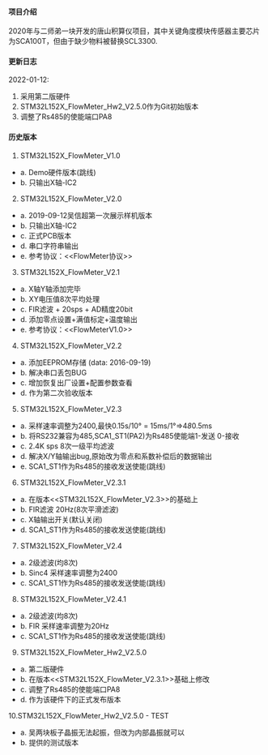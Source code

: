 #### 项目介绍
2020年与二师弟一块开发的唐山积算仪项目，其中关键角度模块传感器主要芯片为SCA100T，但由于缺少物料被替换SCL3300.

#### 更新日志
2022-01-12:
1. 采用第二版硬件
2. STM32L152X_FlowMeter_Hw2_V2.5.0作为Git初始版本
3. 调整了Rs485的使能端口PA8

#### 历史版本 
1. STM32L152X_FlowMeter_V1.0       
- a. Demo硬件版本(跳线)                                
- b. 只输出X轴-IC2
								   
2. STM32L152X_FlowMeter_V2.0       
- a. 2019-09-12吴信超第一次展示样机版本
- b. 只输出X轴-IC2
- c. 正式PCB版本
- d. 串口字符串输出
- e. 参考协议：<<FlowMeter协议>>

3. STM32L152X_FlowMeter_V2.1       
- a. X轴Y轴添加完毕                             
- b. XY电压值8次平均处理
- c. FIR滤波 + 20sps + AD精度20bit
- d. 添加零点设置+满值标定+温度输出
- e. 参考协议：<<FlowMeterV1.0>>
								   
4. STM32L152X_FlowMeter_V2.2       
- a. 添加EEPROM存储 (data: 2016-09-19)
- b. 解决串口丢包BUG
- c. 增加恢复出厂设置+配置参数查看
- d. 作为第二次验收版本
								   
5. STM32L152X_FlowMeter_V2.3       
- a. 采样速率调整为2400,最快0.15s/10° = 15ms/1°=>4*8*0.5ms
- b. 将RS232兼容为485,SCA1_ST1(PA2)为Rs485使能端1-发送 0-接收
- c. 2.4K sps 8次一级平均滤波
- d. 解决X/Y轴输出bug,原始改为零点和系数补偿后的数据输出
- e. SCA1_ST1作为Rs485的接收发送使能(跳线)
								   
6. STM32L152X_FlowMeter_V2.3.1     
- a. 在版本<<STM32L152X_FlowMeter_V2.3>>的基础上
- b. FIR滤波 20Hz(8次平滑滤波)
- c. X轴输出开关(默认关闭)
- d. SCA1_ST1作为Rs485的接收发送使能(跳线)
				
7. STM32L152X_FlowMeter_V2.4       
- a. 2级滤波(均8次)
- b. Sinc4 采样速率调整为2400
- c. SCA1_ST1作为Rs485的接收发送使能(跳线)
							   
8. STM32L152X_FlowMeter_V2.4.1     
- a. 2级滤波(均8次)
- b. FIR 采样速率调整为20Hz
- c. SCA1_ST1作为Rs485的接收发送使能(跳线)
	
9. STM32L152X_FlowMeter_Hw2_V2.5.0 
- a. 第二版硬件
- b. 在版本<<STM32L152X_FlowMeter_V2.3.1>>基础上修改
- c. 调整了Rs485的使能端口PA8
- d. 作为该硬件下的正式发布版本
								   
10.STM32L152X_FlowMeter_Hw2_V2.5.0 - TEST
- a. 吴两块板子晶振无法起振，但改为内部晶振就可以
- b. 提供的测试版本
